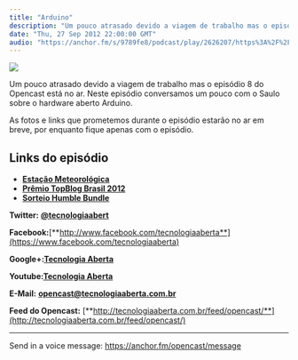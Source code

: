```yaml
---
title: "Arduino"
description: "Um pouco atrasado devido a viagem de trabalho mas o episódio 8 do Opencast está no ar. Neste episódio conversamos um pouco com o Saulo sobre o hardwar..."
date: "Thu, 27 Sep 2012 22:00:00 GMT"
audio: "https://anchor.fm/s/9789fe8/podcast/play/2626207/https%3A%2F%2Fd3ctxlq1ktw2nl.cloudfront.net%2Fproduction%2F2019-2-12%2F11219353-44100-2-7f88c22e6d8a7.mp3"
---
```


![](https://d3sv2eduhewoas.cloudfront.net/episode/image/21bc248437ff4eae8e848caa6e9622af.jpg)


Um pouco atrasado devido a viagem de trabalho mas o episódio 8 do Opencast está no ar. Neste episódio conversamos um pouco com o Saulo sobre o hardware aberto Arduino.


As fotos e links que prometemos durante o episódio estarão no ar em breve, por enquanto fique apenas com o episódio.


**Links do episódio**
---------------------


* [**Estação Meteorológica**](http://madalozzo.it/dados.php)
* [**Prêmio TopBlog Brasil 2012**](http://selo.topblog.com.br/adserver/selo/logClickRedireciona.php?cod=90b1966bba_20132144)
* [**Sorteio Humble Bundle**](http://www.ubuntero.com.br/2012/09/the-humble-indie-bundle-6-e-sorteio/)


**Twitter:** [**@tecnologiaabert**](http://twitter.com/tecnologiaabert)


**Facebook:**[**http://www.facebook.com/tecnologiaaberta**](https://www.facebook.com/tecnologiaaberta)


**Google+:**[**Tecnologia Aberta**](https://plus.google.com/u/0/b/114491525240353631044/114491525240353631044/about)


**Youtube:**[**Tecnologia Aberta**](http://youtube.com/tecnologiaaberta)


**E-Mail:** [**opencast@tecnologiaaberta.com.br**](mailto:opencast@tecnologiaaberta.com.br)


**Feed do Opencast:** [**http://tecnologiaaberta.com.br/feed/opencast/**](http://tecnologiaaberta.com.br/feed/opencast/)



--- 

Send in a voice message: https://anchor.fm/opencast/message